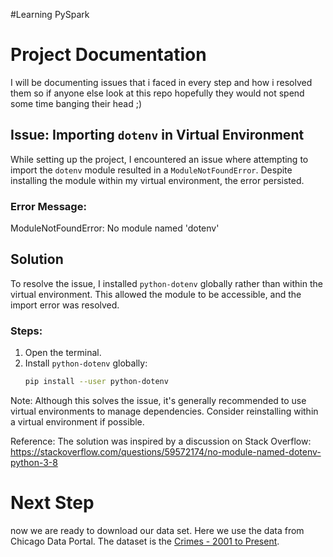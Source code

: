 #Learning PySpark
# Project Documentation
I will be documenting issues that i faced in every step and how i resolved them so if anyone else look at this repo hopefully they would not spend some time banging their head ;)
## Issue: Importing `dotenv` in Virtual Environment

While setting up the project, I encountered an issue where attempting to import the `dotenv` module resulted in a `ModuleNotFoundError`. Despite installing the module within my virtual environment, the error persisted.

### Error Message:
ModuleNotFoundError: No module named 'dotenv'

## Solution

To resolve the issue, I installed `python-dotenv` globally rather than within the virtual environment. This allowed the module to be accessible, and the import error was resolved.

### Steps:
1. Open the terminal.
2. Install `python-dotenv` globally:
   ```bash
   pip install --user python-dotenv

Note: Although this solves the issue, it's generally recommended to use virtual environments to manage dependencies. Consider reinstalling within a virtual environment if possible.

Reference:
The solution was inspired by a discussion on Stack Overflow: https://stackoverflow.com/questions/59572174/no-module-named-dotenv-python-3-8

# Next Step
now we are ready to download our data set. Here we use the data from Chicago Data Portal. The dataset is the [Crimes - 2001 to Present](https://data.cityofchicago.org/Public-Safety/Crimes-2001-to-Present/jzptg8t2/about_data).

